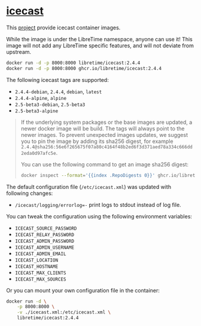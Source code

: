 # [icecast](https://github.com/libretime/icecast-docker)

This [project](https://github.com/libretime/icecast-docker) provide icecast container images.

While the image is under the LibreTime namespace, anyone can use it! This image will not add any LibreTime specific features, and will not deviate from upstream.

```bash
docker run -d -p 8000:8000 libretime/icecast:2.4.4
docker run -d -p 8000:8000 ghcr.io/libretime/icecast:2.4.4
```

The following icecast tags are supported:

- `2.4.4-debian`, `2.4.4`, `debian`, `latest`
- `2.4.4-alpine`, `alpine`
- `2.5-beta3-debian`, `2.5-beta3`
- `2.5-beta3-alpine`

> If the underlying system packages or the base images are updated, a newer docker image will be build. The tags will always point to the newer images. To prevent unexpected images updates, we suggest you to pin the image by adding its sha256 digest, for example `2.4.4@sha256:56e6f265675f07a80c4164f48b2ed6f3d371aed78a334c666dd2eda0d97afc5e`.
>
> You can use the following command to get an image sha256 digest:
>
> ```bash
> docker inspect --format='{{index .RepoDigests 0}}' ghcr.io/libretime/icecast:2.4.4
> ```

The default configuration file (`/etc/icecast.xml`) was updated with following changes:

- `/icecast/logging/errorlog=-` print logs to stdout instead of log file.

You can tweak the configuration using the following environment variables:

- `ICECAST_SOURCE_PASSWORD`
- `ICECAST_RELAY_PASSWORD`
- `ICECAST_ADMIN_PASSWORD`
- `ICECAST_ADMIN_USERNAME`
- `ICECAST_ADMIN_EMAIL`
- `ICECAST_LOCATION`
- `ICECAST_HOSTNAME`
- `ICECAST_MAX_CLIENTS`
- `ICECAST_MAX_SOURCES`

Or you can mount your own configuration file in the container:

```bash
docker run -d \
    -p 8000:8000 \
    -v ./icecast.xml:/etc/icecast.xml \
    libretime/icecast:2.4.4
```
